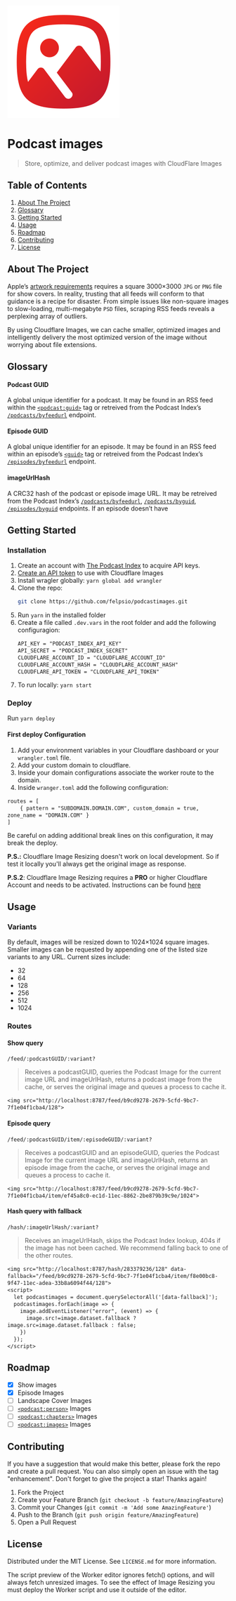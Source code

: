 ![Logo](/logo.svg)

# Podcast images

> Store, optimize, and deliver podcast images with CloudFlare Images

## Table of Contents

1. [About The Project](#about-the-project)
1. [Glossary](#glossary)
1. [Getting Started](#getting-started)
1. [Usage](#usage)
1. [Roadmap](#roadmap)
1. [Contributing](#contributing)
1. [License](#license)

## About The Project

Apple’s [artwork requirements](https://podcasters.apple.com/support/896-artwork-requirements) requires a square 3000×3000 `JPG` or `PNG` file for show covers. In reality, trusting that all feeds will conform to that guidance is a recipe for disaster. From simple issues like non-square images to slow-loading, multi-megabyte `PSD` files, scraping RSS feeds reveals a perplexing array of outliers.

By using Cloudflare Images, we can cache smaller, optimized images and intelligently delivery the most optimized version of the image without worrying about file extensions.

## Glossary

#### Podcast GUID

A global unique identifier for a podcast. It may be found in an RSS feed within the [`<podcast:guid>`](https://github.com/Podcastindex-org/podcast-namespace/blob/main/docs/1.0.md#guid) tag or retreived from the Podcast Index’s [`/podcasts/byfeedurl`](https://podcastindex-org.github.io/docs-api/#get-/podcasts/byfeedurl) endpoint.

#### Episode GUID

A global unique identifier for an episode. It may be found in an RSS feed within an episode’s [`<guid>`](https://podcasters.apple.com/support/837-change-the-rss-feed-url#:~:text=What%E2%80%99s%20an%20episode%20GUID%3F) tag or retreived from the Podcast Index’s [`/episodes/byfeedurl`](https://podcastindex-org.github.io/docs-api/#get-/episodes/byfeedurl) endpoint.

#### imageUrlHash

A CRC32 hash of the podcast or episode image URL. It may be retreived from the Podcast Index’s [`/podcasts/byfeedurl`](https://podcastindex-org.github.io/docs-api/#get-/podcasts/byfeedurl), [`/podcasts/byguid`](https://podcastindex-org.github.io/docs-api/#get-/podcasts/byguid), [`/episodes/byguid`](https://podcastindex-org.github.io/docs-api/#get-/episodes/byguid) endpoints. If an episode doesn’t have

## Getting Started

### Installation

1. Create an account with [The Podcast Index](https://api.podcastindex.org/signup) to acquire API keys.
1. [Create an API token](https://developers.cloudflare.com/images/cloudflare-images/api-request/) to use with Cloudflare Images
1. Install wragler globally: `yarn global add wrangler`
1. Clone the repo:
   ```sh
   git clone https://github.com/felpsio/podcastimages.git
   ```
1. Run `yarn` in the installed folder
1. Create a file called `.dev.vars` in the root folder and add the following configuragion:
   ```
   API_KEY = "PODCAST_INDEX_API_KEY"
   API_SECRET = "PODCAST_INDEX_SECRET"
   CLOUDFLARE_ACCOUNT_ID = "CLOUDFLARE_ACCOUNT_ID"
   CLOUDFLARE_ACCOUNT_HASH = "CLOUDFLARE_ACCOUNT_HASH"
   CLOUDFLARE_API_TOKEN = "CLOUDFLARE_API_TOKEN"
   ```
1. To run locally: `yarn start`

### Deploy

Run `yarn deploy`

#### First deploy Configuration

1. Add your environment variables in your Cloudflare dashboard or your `wrangler.toml` file.
2. Add your custom domain to cloudflare.
3. Inside your domain configurations associate the worker route to the domain.
4. Inside `wranger.toml` add the following configuration:

```
routes = [
	{ pattern = "SUBDOMAIN.DOMAIN.COM", custom_domain = true, zone_name = "DOMAIN.COM" }
]
```

Be careful on adding additional break lines on this configuration, it may break the deploy.

**P.S.:** Cloudflare Image Resizing doesn't work on local development. So if test it locally you'll always get the original image as response.

**P.S.2**: Cloudflare Image Resizing requires a **PRO** or higher Cloudflare Account and needs to be activated. Instructions can be found [here](https://developers.cloudflare.com/images/image-resizing/enable-image-resizing/)

## Usage

### Variants

By default, images will be resized down to 1024×1024 square images. Smaller images can be requested by appending one of the listed size variants to any URL. Current sizes include:

- 32
- 64
- 128
- 256
- 512
- 1024

### Routes

#### Show query

`/feed/:podcastGUID/:variant?`

> Receives a podcastGUID, queries the Podcast Image for the current image URL and imageUrlHash, returns a podcast image from the cache, or serves the original image and queues a process to cache it.

```
<img src="http://localhost:8787/feed/b9cd9278-2679-5cfd-9bc7-7f1e04f1cba4/128">
```

#### Episode query

`/feed/:podcastGUID/item/:episodeGUID/:variant?`

> Receives a podcastGUID and an episodeGUID, queries the Podcast Image for the current image URL and imageUrlHash, returns an episode image from the cache, or serves the original image and queues a process to cache it.

```
<img src="http://localhost:8787/feed/b9cd9278-2679-5cfd-9bc7-7f1e04f1cba4/item/ef45a8c0-ec1d-11ec-8862-2be879b39c9e/1024">
```

#### Hash query with fallback

`/hash/:imageUrlHash/:variant?`

> Receives an imageUrlHash, skips the Podcast Index lookup, 404s if the image has not been cached. We recommend falling back to one of the other routes.

```
<img src="http://localhost:8787/hash/283379236/128" data-fallback="/feed/b9cd9278-2679-5cfd-9bc7-7f1e04f1cba4/item/f8e00bc8-9f47-11ec-adea-33b8a6094f44/128">
<script>
  let podcastimages = document.querySelectorAll('[data-fallback]');
  podcastimages.forEach(image => {
    image.addEventListener("error", (event) => {
      image.src!=image.dataset.fallback ? image.src=image.dataset.fallback : false;
    })
  });
</script>
```

## Roadmap

- [x] Show images
- [x] Episode Images
- [ ] Landscape Cover Images
- [ ] [`<podcast:person>`](https://github.com/Podcastindex-org/podcast-namespace/blob/main/docs/1.0.md#person) Images
- [ ] [`<podcast:chapters>`](https://github.com/Podcastindex-org/podcast-namespace/blob/main/chapters/jsonChapters.md#json-chapters-format) Images
- [ ] [`<podcast:images>`](https://github.com/Podcastindex-org/podcast-namespace/blob/main/docs/1.0.md#images) Images

## Contributing

If you have a suggestion that would make this better, please fork the repo and create a pull request. You can also simply open an issue with the tag "enhancement".
Don't forget to give the project a star! Thanks again!

1. Fork the Project
2. Create your Feature Branch (`git checkout -b feature/AmazingFeature`)
3. Commit your Changes (`git commit -m 'Add some AmazingFeature'`)
4. Push to the Branch (`git push origin feature/AmazingFeature`)
5. Open a Pull Request

## License

Distributed under the MIT License. See `LICENSE.md` for more information.

The script preview of the Worker editor ignores fetch() options, and will always fetch unresized images. To see the effect of Image Resizing you must deploy the Worker script and use it outside of the editor.

​​
